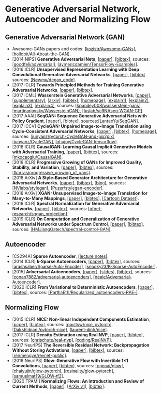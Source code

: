 # Generative Adversarial Network, Autoencoder and Normalizing Flow

## Generative Adversarial Network (GAN)
- Awesome-GANs papers and codes: [[kozistr/Awesome-GANs]](https://github.com/kozistr/Awesome-GANs), [[hollobit/All-About-the-GAN]](https://github.com/hollobit/All-About-the-GAN).
- [2014 NIPS] **Generative Adversarial Nets**, [[paper]](https://arxiv.org/abs/1406.2661), [[bibtex]](/Bibtex/Generative%20Adversarial%20Nets.bib), sources: [[goodfeli/adversarial]](https://github.com/goodfeli/adversarial), [[aymericdamien/TensorFlow-Examples]](https://github.com/aymericdamien/TensorFlow-Examples).
- [2016 ICLR] **Unsupervised Representation Learning with Deep Convolutional Generative Adversarial Networks**, [[paper]](https://arxiv.org/abs/1511.06434), [[bibtex]](/Bibtex/Unsupervised%20Representation%20Learning%20with%20Deep%20Convolutional%20Generative%20Adversarial%20Networks.bib) sources: [[Newmu/dcgan_code]](https://github.com/Newmu/dcgan_code).
- [2017 ICLR] **Towards Principled Methods for Training Generative Adversarial Networks**, [[paper]](https://openreview.net/pdf?id=Hk4_qw5xe), [[bibtex]](/Bibtex/Towards%20Principled%20Methods%20for%20Training%20Generative%20Adversarial%20Networks.bib).
- [2017 ICML] **Wasserstein Generative Adversarial Networks**, [[paper]](http://proceedings.mlr.press/v70/arjovsky17a/arjovsky17a.pdf), [[supplementary]](http://proceedings.mlr.press/v70/arjovsky17a/arjovsky17a-supp.pdf), [[arxiv]](https://arxiv.org/pdf/1701.07875.pdf), [[bibtex]](/Bibtex/Wasserstein%20Generative%20Adversarial%20Networks.bib), [[homepage]](http://proceedings.mlr.press/v70/arjovsky17a.html), [[explain1]](https://zhuanlan.zhihu.com/p/25071913), [[explain2]](https://www.zhihu.com/question/52602529/answer/158727900), [[explain3]](https://www.jiqizhixin.com/articles/2018-10-31-31), [[explain4]](https://www.cnblogs.com/king-lps/p/8480267.html), sources: [[kpandey008/wasserstein-gans]](https://github.com/kpandey008/wasserstein-gans), [[martinarjovsky/WassersteinGAN]](https://github.com/martinarjovsky/WassersteinGAN), [[luslab/scRNAseq-WGAN-GP]](https://github.com/luslab/scRNAseq-WGAN-GP).
- [2017 AAAI] **SeqGAN: Sequence Generative Adversarial Nets with Policy Gradient**, [[paper]](https://arxiv.org/abs/1609.05473), [[bibtex]](/Bibtex/SeqGAN.bib), sources:[[LantaoYu/SeqGAN]](https://github.com/LantaoYu/SeqGAN).
- [2017 ICCV] **CycleGAN: Unpaired Image-to-Image Translation using Cycle-Consistent Adversarial Networks**, [[paper]](http://openaccess.thecvf.com/content_ICCV_2017/papers/Zhu_Unpaired_Image-To-Image_Translation_ICCV_2017_paper.pdf), [[bibtex]](/Bibtex/Unpaired%20Image-to-Image%20Translation%20using%20Cycle-Consistent%20Adversarial%20Networks.bib), [[homepage]](https://junyanz.github.io/CycleGAN/), sources: [[junyanz/pytorch-CycleGAN-and-pix2pix]](https://github.com/junyanz/pytorch-CycleGAN-and-pix2pix), [[junyanz/CycleGAN]](https://github.com/junyanz/CycleGAN), [[xhujoy/CycleGAN-tensorflow]](https://github.com/xhujoy/CycleGAN-tensorflow).
- [2018 ICLR] **CausalGAN: Learning Causal Implicit Generative Models with Adversarial Training**, [[paper]](https://openreview.net/pdf?id=BJE-4xW0W), [[bibtex]](/Bibtex/CausalGAN%20-%20Learning%20Causal%20Implicit%20Generative%20Models%20with%20Adversarial%20Training.bib), sources: [[mkocaoglu/CausalGAN]](https://github.com/mkocaoglu/CausalGAN).
- [2018 ICLR] **Progressive Growing of GANs for Improved Quality, Stability, and Variation**, [[paper]](https://openreview.net/pdf?id=Hk99zCeAb), [[bibtex]](/Bibtex/Progressive%20Growing%20of%20GANs%20for%20Improved%20Quality%20Stability%20and%20Variation.bib), sources: [[tkarras/progressive_growing_of_gans]](https://github.com/tkarras/progressive_growing_of_gans).
- [2018 ArXiv] **A Style-Based Generator Architecture for Generative Adversarial Networks**, [[paper]](https://arxiv.org/pdf/1812.04948.pdf), [[bibtex]](/Bibtex/A%20Style-Based%20Generator%20Architecture%20for%20Generative%20Adversarial%20Networks.bib), [[blog]](https://towardsdatascience.com/explained-a-style-based-generator-architecture-for-gans-generating-and-tuning-realistic-6cb2be0f431), sources: [[NVlabs/stylegan]](https://github.com/NVlabs/stylegan), [[Puzer/stylegan-encoder]](https://github.com/Puzer/stylegan-encoder).
- [2018 ArXiv] **XGAN: Unsupervised Image-to-Image Translation for Many-to-Many Mappings**, [[paper]](https://arxiv.org/pdf/1711.05139.pdf), [[bibtex]](/Bibtex/XGAN%20-%20Unsupervised%20Image-to-Image%20Translation%20for%20Many-to-Many%20Mappings.bib), [[Cartoon Dataset]](https://google.github.io/cartoonset/index.html).
- [2018 ICLR] **Spectral Normalization for Generative Adversarial Networks**, [[paper]](https://openreview.net/pdf?id=B1QRgziT-), [[bibtex]](/Bibtex/Spectral%20Normalization%20for%20Generative%20Adversarial%20Networks.bib), sources: [[pfnet-research/sngan_projection]](https://github.com/pfnet-research/sngan_projection).
- [2019 ICLR] **On Computation and Generalization of Generative Adversarial Networks under Spectrum Control**, [[paper]](https://openreview.net/pdf?id=rJNH6sAqY7), [[bibtex]](/Bibtex/On%20Computation%20and%20Generalization%20of%20Generative%20Adversarial%20Networks%20under%20Spectrum%20Control.bib), sources: [[HMJiangGatech/spectral-control-GAN]](https://github.com/HMJiangGatech/spectral-control-GAN).

## Autoencoder
- [CS294A] **Sparse Autoencoder**, [[lecture notes]](/Papers/General/Autoencoder/Sparse%20Autoencoder.pdf).
- [2014 ICLR] **k-Sparse Autoencoders**, [[paper]](https://arxiv.org/pdf/1312.5663.pdf), [[bibtex]](/Bibtex/k-Sparse%20Autoencoders.bib), sources: [[arashsaber/Sparse-Auto-Encoder]](https://github.com/arashsaber/Sparse-Auto-Encoder), [[snooky23/K-Sparse-AutoEncoder]](https://github.com/snooky23/K-Sparse-AutoEncoder).
- [2015] **Adversarial Autoencoders**, [[paper]](https://arxiv.org/pdf/1511.05644.pdf), [[slides]](https://duvenaud.github.io/learn-discrete/slides/AdversarialAutoencoders.pdf), [[bibtex]](/Bibtex/Adversarial%20Autoencoders.bib), sources: [[conan7882/adversarial-autoencoders]](https://github.com/conan7882/adversarial-autoencoders), [[neale/Adversarial-Autoencoder]](https://github.com/neale/Adversarial-Autoencoder).
- [2020 ICLR] **From Variational to Deterministic Autoencoders**, [[paper]](https://openreview.net/pdf?id=S1g7tpEYDS), [[bibtex]](/Bibtex/From%20Variational%20to%20Deterministic%20Autoencoders.bib), sources: [[ParthaEth/Regularized_autoencoders-RAE-]](https://github.com/ParthaEth/Regularized_autoencoders-RAE-).

## Normalizing Flow
- [2015 ICLR] **NICE: Non-linear Independent Components Estimation**, [[paper]](https://arxiv.org/pdf/1410.8516.pdf), [[bibtex]](/Bibtex/NICE.bib), sources: [[paultsw/nice_pytorch]](https://github.com/paultsw/nice_pytorch), [[DakshIdnani/pytorch-nice]](https://github.com/DakshIdnani/pytorch-nice), [[laurent-dinh/nice]](https://github.com/laurent-dinh/nice).
- [2017 ICLR] **Density Estimation using Real NVP**, [[paper]](https://openreview.net/pdf?id=HkpbnH9lx), [[bibtex]](/Bibtex/Density%20Estimation%20using%20Real%20NVP.bib), sources: [[chrischute/real-nvp]](https://github.com/chrischute/real-nvp), [[xqding/RealNVP]](https://github.com/xqding/RealNVP).
- [2017 NeurIPS] **The Reversible Residual Network: Backpropagation Without Storing Activations**, [[paper]](https://papers.nips.cc/paper/2017/file/f9be311e65d81a9ad8150a60844bb94c-Paper.pdf), [[bibtex]](/Bibtex/The%20Reversible%20Residual%20Network.bib), sources: [[renmengye/revnet-public]](https://github.com/renmengye/revnet-public).
- [2018 NeurIPS] **Glow: Generative Flow with Invertible 1×1 Convolutions**, [[paper]](https://papers.nips.cc/paper/2018/file/d139db6a236200b21cc7f752979132d0-Paper.pdf), [[bibtex]](/Bibtex/Glow.bib), sources: [[openai/glow]](https://github.com/openai/glow), [[chaiyujin/glow-pytorch]](https://github.com/chaiyujin/glow-pytorch), [[rosinality/glow-pytorch]](https://github.com/rosinality/glow-pytorch), [[samuelmat19/GLOW-tf2]](https://github.com/samuelmat19/GLOW-tf2).
- [2020 TPAMI] **Normalizing Flows: An Introduction and Review of Current Methods**, [[paper]](https://arxiv.org/pdf/1908.09257v4.pdf), [[ArXiv v1]](https://arxiv.org/pdf/1908.09257v1.pdf), [[bibtex]](/Bibtex/Normalizing%20Flows.bib).